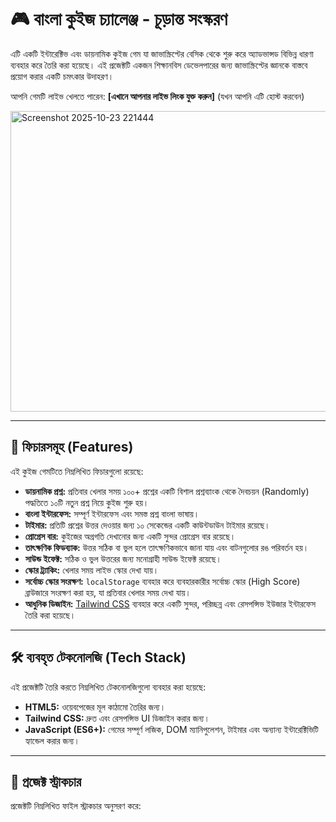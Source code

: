 # 🎮 বাংলা কুইজ চ্যালেঞ্জ - চূড়ান্ত সংস্করণ

এটি একটি ইন্টারেক্টিভ এবং ডায়নামিক কুইজ গেম যা জাভাস্ক্রিপ্টের বেসিক থেকে শুরু করে অ্যাডভান্সড বিভিন্ন ধারণা ব্যবহার করে তৈরি করা হয়েছে। এই প্রজেক্টটি একজন শিক্ষানবিস ডেভেলপারের জন্য জাভাস্ক্রিপ্টের জ্ঞানকে বাস্তবে প্রয়োগ করার একটি চমৎকার উদাহরণ।

আপনি গেমটি লাইভ খেলতে পারেন: **[এখানে আপনার লাইভ লিংক যুক্ত করুন]** (যখন আপনি এটি হোস্ট করবেন)

<img width="849" height="481" alt="Screenshot 2025-10-23 221444" src="https://github.com/user-attachments/assets/318d6386-03f5-49b2-97d1-5fdc8e0b6db7" />


---

## 🚀 ফিচারসমূহ (Features)

এই কুইজ গেমটিতে নিম্নলিখিত ফিচারগুলো রয়েছে:

-   **ডায়নামিক প্রশ্ন:** প্রতিবার খেলার সময় ১০০+ প্রশ্নের একটি বিশাল প্রশ্নব্যাংক থেকে দৈবচয়ন (Randomly) পদ্ধতিতে ১০টি নতুন প্রশ্ন নিয়ে কুইজ শুরু হয়।
-   **বাংলা ইন্টারফেস:** সম্পূর্ণ ইন্টারফেস এবং সমস্ত প্রশ্ন বাংলা ভাষায়।
-   **টাইমার:** প্রতিটি প্রশ্নের উত্তর দেওয়ার জন্য ১০ সেকেন্ডের একটি কাউন্টডাউন টাইমার রয়েছে।
-   **প্রোগ্রেস বার:** কুইজের অগ্রগতি দেখানোর জন্য একটি সুন্দর প্রোগ্রেস বার রয়েছে।
-   **তাৎক্ষণিক ফিডব্যাক:** উত্তর সঠিক বা ভুল হলে তাৎক্ষণিকভাবে জানা যায় এবং বাটনগুলোর রঙ পরিবর্তন হয়।
-   **সাউন্ড ইফেক্ট:** সঠিক ও ভুল উত্তরের জন্য মনোগ্রাহী সাউন্ড ইফেক্ট রয়েছে।
-   **স্কোর ট্র্যাকিং:** খেলার সময় লাইভ স্কোর দেখা যায়।
-   **সর্বোচ্চ স্কোর সংরক্ষণ:** `localStorage` ব্যবহার করে ব্যবহারকারীর সর্বোচ্চ স্কোর (High Score) ব্রাউজারে সংরক্ষণ করা হয়, যা প্রতিবার খেলার সময় দেখা যায়।
-   **আধুনিক ডিজাইন:** [Tailwind CSS](https://tailwindcss.com/ ) ব্যবহার করে একটি সুন্দর, পরিচ্ছন্ন এবং রেসপন্সিভ ইউজার ইন্টারফেস তৈরি করা হয়েছে।

---

## 🛠️ ব্যবহৃত টেকনোলজি (Tech Stack)

এই প্রজেক্টটি তৈরি করতে নিম্নলিখিত টেকনোলজিগুলো ব্যবহার করা হয়েছে:

-   **HTML5:** ওয়েবপেজের মূল কাঠামো তৈরির জন্য।
-   **Tailwind CSS:** দ্রুত এবং রেসপন্সিভ UI ডিজাইন করার জন্য।
-   **JavaScript (ES6+):** গেমের সম্পূর্ণ লজিক, DOM ম্যানিপুলেশন, টাইমার এবং অন্যান্য ইন্টারেক্টিভিটি হ্যান্ডেল করার জন্য।

---

## 📂 প্রজেক্ট স্ট্রাকচার

প্রজেক্টটি নিম্নলিখিত ফাইল স্ট্রাকচার অনুসরণ করে:

